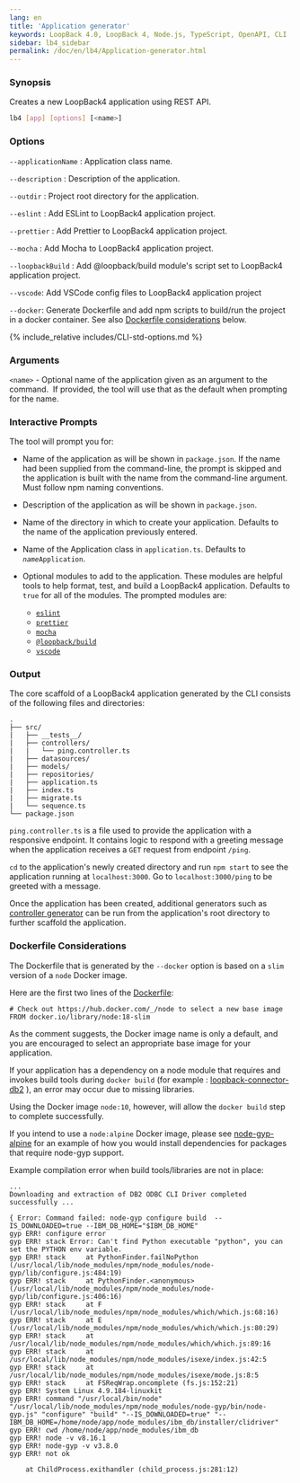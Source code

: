```yaml
---
lang: en
title: 'Application generator'
keywords: LoopBack 4.0, LoopBack 4, Node.js, TypeScript, OpenAPI, CLI
sidebar: lb4_sidebar
permalink: /doc/en/lb4/Application-generator.html
---
```


### Synopsis

Creates a new LoopBack4 application using REST API.

```sh
lb4 [app] [options] [<name>]
```

### Options

`--applicationName` : Application class name.

`--description` : Description of the application.

`--outdir` : Project root directory for the application.

`--eslint` : Add ESLint to LoopBack4 application project.

`--prettier` : Add Prettier to LoopBack4 application project.

`--mocha` : Add Mocha to LoopBack4 application project.

`--loopbackBuild` : Add @loopback/build module's script set to LoopBack4
application project.

`--vscode`: Add VSCode config files to LoopBack4 application project

`--docker`: Generate Dockerfile and add npm scripts to build/run the project in
a docker container. See also
[Dockerfile considerations](#dockerfile-considerations) below.

{% include_relative includes/CLI-std-options.md %}

### Arguments

`<name>` - Optional name of the application given as an argument to the
command.  If provided, the tool will use that as the default when prompting for
the name.

### Interactive Prompts

The tool will prompt you for:

- Name of the application as will be shown in `package.json`. If the name had
  been supplied from the command-line, the prompt is skipped and the application
  is built with the name from the command-line argument. Must follow npm naming
  conventions.

- Description of the application as will be shown in `package.json`.

- Name of the directory in which to create your application. Defaults to the
  name of the application previously entered.

- Name of the Application class in `application.ts`. Defaults to
  <code><i>name</i>Application</code>.

- Optional modules to add to the application. These modules are helpful tools to
  help format, test, and build a LoopBack4 application. Defaults to `true` for
  all of the modules. The prompted modules are:

  - [`eslint`](https://www.npmjs.com/package/eslint)
  - [`prettier`](https://www.npmjs.com/package/prettier)
  - [`mocha`](https://www.npmjs.com/package/mocha)
  - [`@loopback/build`](https://www.npmjs.com/package/@loopback/build)
  - [`vscode`](https://code.visualstudio.com/)

### Output

The core scaffold of a LoopBack4 application generated by the CLI consists of
the following files and directories:

```text
.
├── src/
|   ├── __tests__/
|   ├── controllers/
|   |   └── ping.controller.ts
|   ├── datasources/
|   ├── models/
|   ├── repositories/
|   ├── application.ts
|   ├── index.ts
|   ├── migrate.ts
|   └── sequence.ts
└── package.json
```

`ping.controller.ts` is a file used to provide the application with a responsive
endpoint. It contains logic to respond with a greeting message when the
application receives a `GET` request from endpoint `/ping`.

`cd` to the application's newly created directory and run `npm start` to see the
application running at `localhost:3000`. Go to `localhost:3000/ping` to be
greeted with a message.

Once the application has been created, additional generators such as
[controller generator](Controller-generator.md) can be run from the
application's root directory to further scaffold the application.

### Dockerfile Considerations

The Dockerfile that is generated by the `--docker` option is based on a `slim`
version of a `node` Docker image.

Here are the first two lines of the
[Dockerfile](https://github.com/loopbackio/loopback-next/blob/master/packages/cli/generators/app/templates/Dockerfile):

```
# Check out https://hub.docker.com/_/node to select a new base image
FROM docker.io/library/node:18-slim
```

As the comment suggests, the Docker image name is only a default, and you are
encouraged to select an appropriate base image for your application.

If your application has a dependency on a node module that requires and invokes
build tools during `docker build` (for example :
[loopback-connector-db2](https://github.com/loopbackio/loopback-connector-db2)
), an error may occur due to missing libraries.

Using the Docker image `node:10`, however, will allow the `docker build` step to
complete successfully.

If you intend to use a `node:alpine` Docker image, please see
[node-gyp-alpine](https://github.com/nodejs/docker-node/blob/master/docs/BestPractices.md#node-gyp-alpine)
for an example of how you would install dependencies for packages that require
node-gyp support.

Example compilation error when build tools/libraries are not in place:

```
...
Downloading and extraction of DB2 ODBC CLI Driver completed successfully ...

{ Error: Command failed: node-gyp configure build  --IS_DOWNLOADED=true --IBM_DB_HOME="$IBM_DB_HOME"
gyp ERR! configure error
gyp ERR! stack Error: Can't find Python executable "python", you can set the PYTHON env variable.
gyp ERR! stack     at PythonFinder.failNoPython (/usr/local/lib/node_modules/npm/node_modules/node-gyp/lib/configure.js:484:19)
gyp ERR! stack     at PythonFinder.<anonymous> (/usr/local/lib/node_modules/npm/node_modules/node-gyp/lib/configure.js:406:16)
gyp ERR! stack     at F (/usr/local/lib/node_modules/npm/node_modules/which/which.js:68:16)
gyp ERR! stack     at E (/usr/local/lib/node_modules/npm/node_modules/which/which.js:80:29)
gyp ERR! stack     at /usr/local/lib/node_modules/npm/node_modules/which/which.js:89:16
gyp ERR! stack     at /usr/local/lib/node_modules/npm/node_modules/isexe/index.js:42:5
gyp ERR! stack     at /usr/local/lib/node_modules/npm/node_modules/isexe/mode.js:8:5
gyp ERR! stack     at FSReqWrap.oncomplete (fs.js:152:21)
gyp ERR! System Linux 4.9.184-linuxkit
gyp ERR! command "/usr/local/bin/node" "/usr/local/lib/node_modules/npm/node_modules/node-gyp/bin/node-gyp.js" "configure" "build" "--IS_DOWNLOADED=true" "--IBM_DB_HOME=/home/node/app/node_modules/ibm_db/installer/clidriver"
gyp ERR! cwd /home/node/app/node_modules/ibm_db
gyp ERR! node -v v8.16.1
gyp ERR! node-gyp -v v3.8.0
gyp ERR! not ok

    at ChildProcess.exithandler (child_process.js:281:12)
```
